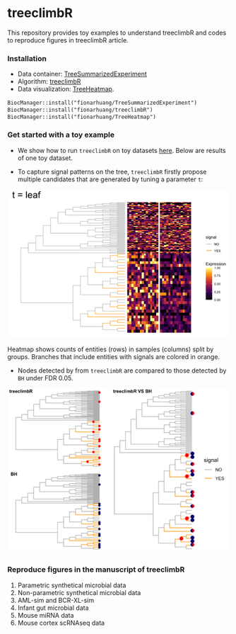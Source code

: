# treeclimbR

This repository provides toy examples to understand treeclimbR and codes to reproduce figures in treeclimbR article.

### Installation

* Data container: [TreeSummarizedExperiment](https://github.com/fionarhuang/TreeSummarizedExperiment)
* Algorithm: [treeclimbR](https://github.com/fionarhuang/treeclimbR)
* Data visualization: [TreeHeatmap](https://github.com/fionarhuang/TreeHeatmap). 

```
BiocManager::install("fionarhuang/TreeSummarizedExperiment")
BiocManager::install("fionarhuang/treeclimbR")
BiocManager::install("fionarhuang/TreeHeatmap")
```

### Get started with a toy example

* We show how to run `treeclimbR` on toy datasets [here](https://github.com/fionarhuang/treeclimbR_toy_example). Below are results of one toy dataset. 

* To capture signal patterns on the tree, `treeclimbR` firstly propose multiple candidates that are generated by tuning a parameter `t`:
<p align="center"> 
<img src="https://github.com/fionarhuang/treeclimbR_toy_example/blob/master/output/signal_example_cands.gif">
</p>

Heatmap shows counts of entities (rows) in samples (columns) split by groups. Branches that include entities with signals are colored in orange.

* Nodes detected by from `treeclimbR` are compared to those detected by `BH` under FDR 0.05.
<p align="center"> 
<img src="https://github.com/fionarhuang/treeclimbR_toy_example/blob/master/output/signal_example_result.png">
</p>


### Reproduce figures in the manuscript of treeclimbR
1. Parametric synthetical microbial data
2. Non-parametric synthetical microbial data
3. AML-sim and BCR-XL-sim
4. Infant gut microbial data
5. Mouse miRNA data
6. Mouse cortex scRNAseq data

